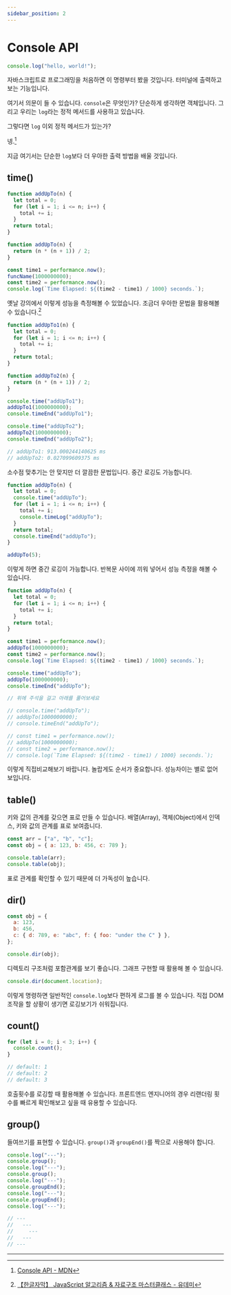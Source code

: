 ```yaml
---
sidebar_position: 2
---
```


# Console API

```js
console.log("hello, world!");
```

자바스크립트로 프로그래밍을 처음하면 이 명령부터 봤을 것입니다. 터미널에 출력하고 보는 기능입니다.

여기서 의문이 들 수 있습니다. `console`은 무엇인가? 단순하게 생각하면 객체입니다. 그리고 우리는 `log`라는 정적 메서드를 사용하고 있습니다.

그렇다면 `log` 이외 정적 메서드가 있는가?

넹.[^1]

지금 여기서는 단순한 `log`보다 더 우아한 출력 방법을 배울 것입니다.

## time()

```js
function addUpTo(n) {
  let total = 0;
  for (let i = 1; i <= n; i++) {
    total += i;
  }
  return total;
}
```

```js
function addUpTo(n) {
  return (n * (n + 1)) / 2;
}
```

```js
const time1 = performance.now();
funcName(1000000000);
const time2 = performance.now();
console.log(`Time Elapsed: ${(time2 - time1) / 1000} seconds.`);
```

옛날 강의에서 이렇게 성능을 측정해볼 수 있었습니다. 조금더 우아한 문법을 활용해볼 수 있습니다.[^2]

```js
function addUpTo1(n) {
  let total = 0;
  for (let i = 1; i <= n; i++) {
    total += i;
  }
  return total;
}

function addUpTo2(n) {
  return (n * (n + 1)) / 2;
}

console.time("addUpTo1");
addUpTo1(1000000000);
console.timeEnd("addUpTo1");

console.time("addUpTo2");
addUpTo2(1000000000);
console.timeEnd("addUpTo2");

// addUpTo1: 913.000244140625 ms
// addUpTo2: 0.027099609375 ms
```

소수점 맞추기는 안 맞지만 더 깔끔한 문법입니다. 중간 로깅도 가능합니다.

```js
function addUpTo(n) {
  let total = 0;
  console.time("addUpTo");
  for (let i = 1; i <= n; i++) {
    total += i;
    console.timeLog("addUpTo");
  }
  return total;
  console.timeEnd("addUpTo");
}

addUpTo(5);
```

이렇게 하면 중간 로깅이 가능합니다. 반복문 사이에 끼워 넣어서 성능 측정을 해볼 수 있습니다.

```js
function addUpTo(n) {
  let total = 0;
  for (let i = 1; i <= n; i++) {
    total += i;
  }
  return total;
}

const time1 = performance.now();
addUpTo(1000000000);
const time2 = performance.now();
console.log(`Time Elapsed: ${(time2 - time1) / 1000} seconds.`);

console.time("addUpTo");
addUpTo(1000000000);
console.timeEnd("addUpTo");

// 위에 주석을 걸고 아래를 풀어보세요

// console.time("addUpTo");
// addUpTo(1000000000);
// console.timeEnd("addUpTo");

// const time1 = performance.now();
// addUpTo(1000000000);
// const time2 = performance.now();
// console.log(`Time Elapsed: ${(time2 - time1) / 1000} seconds.`);
```

이렇게 직접비교해보기 바랍니다. 놀랍게도 순서가 중요합니다. 성능차이는 별로 없어 보입니다.

## table()

키와 값의 관계를 갖으면 표로 만들 수 있습니다. 배열(Array), 객체(Object)에서 인덱스, 키와 값의 관계를 표로 보여줍니다.

```js
const arr = ["a", "b", "c"];
const obj = { a: 123, b: 456, c: 789 };

console.table(arr);
console.table(obj);
```

표로 관계를 확인할 수 있기 때문에 더 가독성이 높습니다.

## dir()

```js
const obj = {
  a: 123,
  b: 456,
  c: { d: 789, e: "abc", f: { foo: "under the C" } },
};

console.dir(obj);
```

디렉토리 구조처럼 포함관계를 보기 좋습니다. 그래프 구현할 때 활용해 볼 수 있습니다.

```js
console.dir(document.location);
```

이렇게 명령하면 일반적인 `console.log`보다 편하게 로그를 볼 수 있습니다. 직접 DOM 조작을 할 상황이 생기면 로깅보기가 쉬워집니다.

## count()

```js
for (let i = 0; i < 3; i++) {
  console.count();
}

// default: 1
// default: 2
// default: 3
```

호출횟수를 로깅할 때 활용해볼 수 있습니다. 프론트엔드 엔지니어의 경우 리랜더링 횟수를 빠르게 확인해보고 싶을 때 유용할 수 있습니다.

## group()

들여쓰기를 표현할 수 있습니다. `group()`과 `groupEnd()`를 짝으로 사용해야 합니다.

```js
console.log("---");
console.group();
console.log("---");
console.group();
console.log("---");
console.groupEnd();
console.log("---");
console.groupEnd();
console.log("---");

// ---
//   ---
//     ---
//   ---
// ---
```

---

[^1]: [Console API - MDN](https://developer.mozilla.org/en-US/docs/Web/API/Console_API)

<!--  -->

[^2]: [【한글자막】 JavaScript 알고리즘 & 자료구조 마스터클래스 - 유데미](https://www.udemy.com/course/best-javascript-data-structures/)
